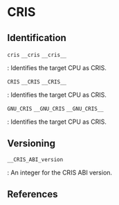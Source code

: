 # CRIS

## Identification

`cris`
`__cris`
`__cris__`

:   Identifies the target CPU as CRIS.

`CRIS`
`__CRIS`
`__CRIS__`

:   Identifies the target CPU as CRIS.

`GNU_CRIS`
`__GNU_CRIS`
`__GNU_CRIS__`

:   Identifies the target CPU as CRIS.

## Versioning

`__CRIS_ABI_version`

:   An integer for the CRIS ABI version.

## References

<!---
<gcc/config/cris/cris.h> (3.1.0)

#define CPP_PREDEFINES	"-Dcris -DCRIS -DGNU_CRIS"

#define CPP_SPEC \
 "-$ -D__CRIS_ABI_version=2\
  %{mtune=*:-D__tune_%* %{mtune=v*:-D__CRIS_arch_tune=%*}}\
   %{mtune=etrax4:-D__tune_v3 -D__CRIS_arch_tune=3}\
   %{mtune=etrax100:-D__tune_v8 -D__CRIS_arch_tune=8}\
   %{mtune=svinto:-D__tune_v8 -D__CRIS_arch_tune=8}\
   %{mtune=etrax100lx:-D__tune_v10 -D__CRIS_arch_tune=10}\
   %{mtune=ng:-D__tune_v10 -D__CRIS_arch_tune=10}\
  %{mcpu=*:-D__arch_%* %{mcpu=v*:-D__CRIS_arch_version=%*}}\
   %{mcpu=etrax4:-D__arch_v3 -D__CRIS_arch_version=3}\
   %{mcpu=etrax100:-D__arch_v8 -D__CRIS_arch_version=8}\
   %{mcpu=svinto:-D__arch_v8 -D__CRIS_arch_version=8}\
   %{mcpu=etrax100lx:-D__arch_v10 -D__CRIS_arch_version=10}\
   %{mcpu=ng:-D__arch_v10 -D__CRIS_arch_version=10}\
  %{march=*:-D__arch_%* %{march=v*:-D__CRIS_arch_version=%*}}\
   %{march=etrax4:-D__arch_v3 -D__CRIS_arch_version=3}\
   %{march=etrax100:-D__arch_v8 -D__CRIS_arch_version=8}\
   %{march=svinto:-D__arch_v8 -D__CRIS_arch_version=8}\
   %{march=etrax100lx:-D__arch_v10 -D__CRIS_arch_version=10}\
   %{march=ng:-D__arch_v10 -D__CRIS_arch_version=10}\
  %{metrax100:-D__arch__v8 -D__CRIS_arch_version=8}\
  %{metrax4:-D__arch__v3 -D__CRIS_arch_version=3}\
  %(cpp_subtarget)"

/* For the cris-*-elf subtarget.  */
#define CRIS_CPP_SUBTARGET_SPEC \
 "-D__ELF__\
  %{mbest-lib-options:\
   %{!moverride-best-lib-options:\
    %{!march=*:%{!metrax*:%{!mcpu=*:-D__tune_v10 -D__CRIS_arch_tune=10}}}}}"

#define CRIS_CC1_SUBTARGET_SPEC \
 "-melf\
  %{mbest-lib-options:\
   %{!moverride-best-lib-options:\
    %{!march=*:%{!mcpu=*:-mtune=v10 -D__CRIS_arch_tune=10}}\
    %{!finhibit-size-directive:\
      %{!fno-function-sections: -ffunction-sections}\
      %{!fno-data-sections: -fdata-sections}}}}"
////


////
<gcc/config/cris/cris.h> (14.2.0)

#define TARGET_CPU_CPP_BUILTINS()		\
  do						\
    {						\
      builtin_define_std ("cris");		\
      builtin_define_std ("CRIS");		\
      builtin_define_std ("GNU_CRIS");		\
      builtin_define ("__CRIS_ABI_version=2");	\
      builtin_assert ("cpu=cris");		\
      builtin_assert ("machine=cris");		\
    }						\
  while (0)
--->